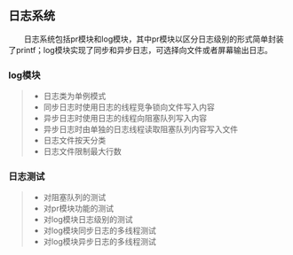 ## 日志系统
&emsp;&emsp;日志系统包括pr模块和log模块，其中pr模块以区分日志级别的形式简单封装了printf；log模块实现了同步和异步日志，可选择向文件或者屏幕输出日志。
### log模块
> * 日志类为单例模式
> * 同步日志时使用日志的线程竞争锁向文件写入内容
> * 异步日志时使用日志的线程向阻塞队列写入内容
> * 异步日志时由单独的日志线程读取阻塞队列内容写入文件
> * 日志文件按天分类
> * 日志文件限制最大行数

### 日志测试
> * 对阻塞队列的测试
> * 对pr模块功能的测试
> * 对log模块日志级别的测试
> * 对log模块同步日志的多线程测试
> * 对log模块异步日志的多线程测试